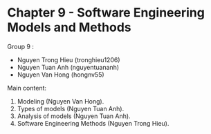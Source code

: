 # Chapter 9 - Software Engineering Models and Methods
Group 9 :
- Nguyen Trong Hieu (tronghieu1206)
- Nguyen Tuan Anh (nguyentuananh)
- Nguyen Van Hong (hongnv55)

Main content:

1. Modeling (Nguyen Van Hong).
2. Types of models (Nguyen Tuan Anh).
3. Analysis of models (Nguyen Tuan Anh).
4. Software Engineering Methods (Nguyen Trong Hieu).